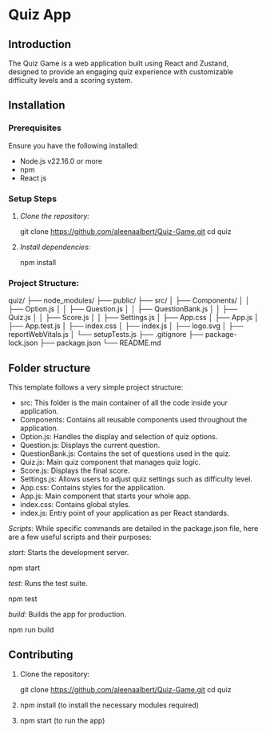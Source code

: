 # Quiz App

## Introduction

The Quiz Game is a web application built using React and Zustand, designed to provide an engaging quiz experience with customizable difficulty levels and a scoring system.

## Installation

### Prerequisites

Ensure you have the following installed:

- Node.js v22.16.0 or more
- npm 
- React js


### Setup Steps

1. *Clone the repository:*

   
   git clone https://github.com/aleenaalbert/Quiz-Game.git
   cd quiz
    

2. *Install dependencies:*
   
   npm install
   
### Project Structure:
 
quiz/
├── node_modules/
├── public/
├── src/
│   ├── Components/
│   │   ├── Option.js
│   │   ├── Question.js
│   │   ├── QuestionBank.js
│   │   ├── Quiz.js
│   │   ├── Score.js
│   │   ├── Settings.js
│   ├── App.css
│   ├── App.js
│   ├── App.test.js
│   ├── index.css
│   ├── index.js
│   ├── logo.svg
│   ├── reportWebVitals.js
│   └── setupTests.js
├── .gitignore
├── package-lock.json
├── package.json
└── README.md


## Folder structure

This template follows a very simple project structure:

- src: This folder is the main container of all the code inside your application.
- Components: Contains all reusable components used throughout the application.
- Option.js: Handles the display and selection of quiz options.
- Question.js: Displays the current question.
- QuestionBank.js: Contains the set of questions used in the quiz.
- Quiz.js: Main quiz component that manages quiz logic.
- Score.js: Displays the final score.
- Settings.js: Allows users to adjust quiz settings such as difficulty level.
- App.css: Contains styles for the application.
- App.js: Main component that starts your whole app.
- index.css: Contains global styles.
- index.js: Entry point of your application as per React standards.


*Scripts:*
   While specific commands are detailed in the package.json file, here are a few useful scripts and their purposes:

*start:*
 Starts the development server.

npm start

*test:*
 Runs the test suite.

npm test

*build:*
 Builds the app for production.

npm run build

## Contributing

1. Clone the repository:

      git clone https://github.com/aleenaalbert/Quiz-Game.git
cd quiz

2. npm install (to install the necessary modules required)

3. npm start (to run the app)
